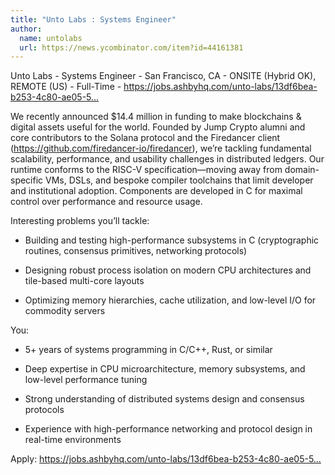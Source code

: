 ```yaml
---
title: "Unto Labs : Systems Engineer"
author:
  name: untolabs
  url: https://news.ycombinator.com/item?id=44161381
---
```

Unto Labs - Systems Engineer - San Francisco, CA - ONSITE (Hybrid OK), REMOTE (US) - Full-Time - <a href="https:&#x2F;&#x2F;jobs.ashbyhq.com&#x2F;unto-labs&#x2F;13df6bea-b253-4c80-ae05-5899022c3471?utm_source=hn" rel="nofollow">https:&#x2F;&#x2F;jobs.ashbyhq.com&#x2F;unto-labs&#x2F;13df6bea-b253-4c80-ae05-5...</a>

We recently announced $14.4 million in funding to make blockchains &amp; digital assets useful for the world. Founded by Jump Crypto alumni and core contributors to the Solana protocol and the Firedancer client (<a href="https:&#x2F;&#x2F;github.com&#x2F;firedancer-io&#x2F;firedancer">https:&#x2F;&#x2F;github.com&#x2F;firedancer-io&#x2F;firedancer</a>), we’re tackling fundamental scalability, performance, and usability challenges in distributed ledgers. Our runtime conforms to the RISC-V specification—moving away from domain-specific VMs, DSLs, and bespoke compiler toolchains that limit developer and institutional adoption. Components are developed in C for maximal control over performance and resource usage.

Interesting problems you’ll tackle:

- Building and testing high-performance subsystems in C (cryptographic routines, consensus primitives, networking protocols)

- Designing robust process isolation on modern CPU architectures and tile-based multi-core layouts

- Optimizing memory hierarchies, cache utilization, and low-level I&#x2F;O for commodity servers

You:

- 5+ years of systems programming in C&#x2F;C++, Rust, or similar

- Deep expertise in CPU microarchitecture, memory subsystems, and low-level performance tuning

- Strong understanding of distributed systems design and consensus protocols

- Experience with high-performance networking and protocol design in real-time environments

Apply: <a href="https:&#x2F;&#x2F;jobs.ashbyhq.com&#x2F;unto-labs&#x2F;13df6bea-b253-4c80-ae05-5899022c3471?utm_source=hn" rel="nofollow">https:&#x2F;&#x2F;jobs.ashbyhq.com&#x2F;unto-labs&#x2F;13df6bea-b253-4c80-ae05-5...</a>
<JobApplication />
